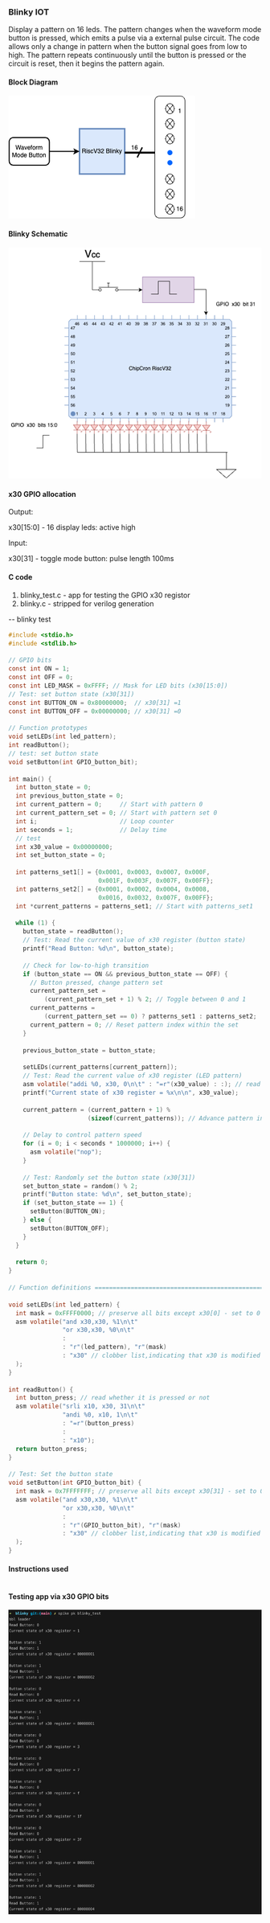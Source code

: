 ### Blinky IOT
Display a pattern on 16 leds. The pattern changes when the waveform mode button is pressed, which emits a pulse via a external pulse circuit. The code allows only a change in pattern when the button signal goes from low to high. The pattern repeats continuously until the button is pressed or the circuit is reset, then it  begins the pattern again.

#### Block Diagram
![image](../../images/blinky_bd.png)

#### Blinky Schematic
![image](../../images/riscv_blinky.png)

#### x30 GPIO allocation
Output:

x30[15:0] - 16 display leds: active high

Input:

x30[31] - toggle mode button: pulse length 100ms

#### C code
1. blinky_test.c - app for testing the GPIO x30 registor
1. blinky.c - stripped for verilog generation

-- blinky test
``` C
#include <stdio.h>
#include <stdlib.h>

// GPIO bits
const int ON = 1;
const int OFF = 0;
const int LED_MASK = 0xFFFF; // Mask for LED bits (x30[15:0])
// Test: set button state (x30[31])
const int BUTTON_ON = 0x80000000;  // x30[31] =1
const int BUTTON_OFF = 0x00000000; // x30[31] =0

// Function prototypes
void setLEDs(int led_pattern);
int readButton();
// test: set button state
void setButton(int GPIO_button_bit);

int main() {
  int button_state = 0;
  int previous_button_state = 0;
  int current_pattern = 0;     // Start with pattern 0
  int current_pattern_set = 0; // Start with pattern set 0
  int i;                       // Loop counter
  int seconds = 1;             // Delay time
  // test
  int x30_value = 0x00000000;
  int set_button_state = 0;

  int patterns_set1[] = {0x0001, 0x0003, 0x0007, 0x000F,
                         0x001F, 0x003F, 0x007F, 0x00FF};
  int patterns_set2[] = {0x0001, 0x0002, 0x0004, 0x0008,
                         0x0016, 0x0032, 0x007F, 0x00FF};
  int *current_patterns = patterns_set1; // Start with patterns_set1

  while (1) {
    button_state = readButton();
    // Test: Read the current value of x30 register (button state)
    printf("Read Button: %d\n", button_state);

    // Check for low-to-high transition
    if (button_state == ON && previous_button_state == OFF) {
      // Button pressed, change pattern set
      current_pattern_set =
          (current_pattern_set + 1) % 2; // Toggle between 0 and 1
      current_patterns =
          (current_pattern_set == 0) ? patterns_set1 : patterns_set2;
      current_pattern = 0; // Reset pattern index within the set
    }

    previous_button_state = button_state;

    setLEDs(current_patterns[current_pattern]);
    // Test: Read the current value of x30 register (LED pattern)
    asm volatile("addi %0, x30, 0\n\t" : "=r"(x30_value) : :); // read x30
    printf("Current state of x30 register = %x\n\n", x30_value);

    current_pattern = (current_pattern + 1) %
                      (sizeof(current_patterns)); // Advance pattern index

    // Delay to control pattern speed
    for (i = 0; i < seconds * 1000000; i++) {
      asm volatile("nop");
    }

    // Test: Randomly set the button state (x30[31])
    set_button_state = random() % 2;
    printf("Button state: %d\n", set_button_state);
    if (set_button_state == 1) {
      setButton(BUTTON_ON);
    } else {
      setButton(BUTTON_OFF);
    }
  }

  return 0;
}

// Function definitions =====================================================

void setLEDs(int led_pattern) {
  int mask = 0xFFFF0000; // preserve all bits except x30[0] - set to 0
  asm volatile("and x30,x30, %1\n\t"
               "or x30,x30, %0\n\t"
               :
               : "r"(led_pattern), "r"(mask)
               : "x30" // clobber list,indicating that x30 is modified
  );
}

int readButton() {
  int button_press; // read whether it is pressed or not
  asm volatile("srli x10, x30, 31\n\t"
               "andi %0, x10, 1\n\t"
               : "=r"(button_press)
               :
               : "x10");
  return button_press;
}

// Test: Set the button state
void setButton(int GPIO_button_bit) {
  int mask = 0x7FFFFFFF; // preserve all bits except x30[31] - set to 0
  asm volatile("and x30,x30, %1\n\t"
               "or x30,x30, %0\n\t"
               :
               : "r"(GPIO_button_bit), "r"(mask)
               : "x30" // clobber list,indicating that x30 is modified
  );
}

```

#### Instructions used
```
```
#### Testing app via x30 GPIO bits 
![image](../../images/blinky_test.png)
